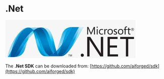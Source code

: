 # .Net

![](<../.gitbook/assets/image (6).png>)

The **.Net SDK** can be downloaded from: [https://github.com/aiforged/sdk](https://github.com/aiforged/sdk)
